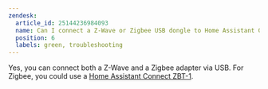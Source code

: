 ```yaml
---
zendesk:
  article_id: 25144236984093
  name: Can I connect a Z-Wave or Zigbee USB dongle to Home Assistant Green?
  position: 6
  labels: green, troubleshooting
---
```


Yes, you can connect both a Z-Wave and a Zigbee adapter via USB. For Zigbee, you could use a [Home Assistant Connect&nbsp;ZBT-1](https://www.home-assistant.io/connectzbt1).